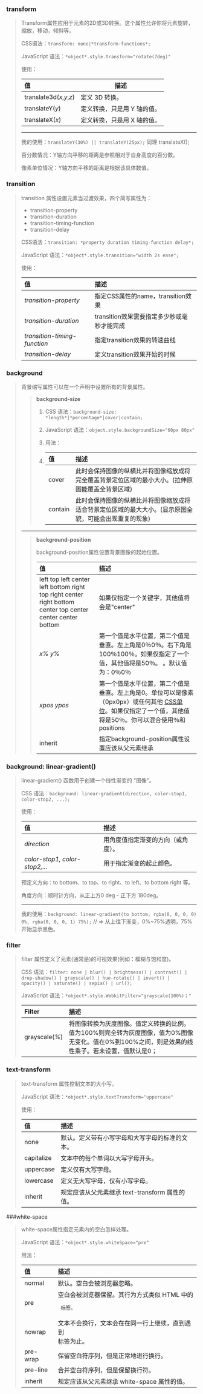 ### transform

> Transform属性应用于元素的2D或3D转换。这个属性允许你将元素旋转，缩放，移动，倾斜等。
>
> CSS语法：`transform: none|*transform-functions*;`
>
> JavaScript 语法：`*object*.style.transform="rotate(7deg)"`
>
> 使用：
>
> | 值                       | 描述                        |
> | :----------------------- | --------------------------- |
> | translate3d(*x*,*y*,*z*) | 定义 3D 转换。              |
> | translateY(*y*)          | 定义转换，只是用 Y 轴的值。 |
> | translateX(*x*)          | 定义转换，只是用 X 轴的值。 |
>
> ---
>
> 我的使用：`translateY(30%) || translateY(25px);` 同理 translateX();
>
> 百分数情况：Y轴方向平移的距离是参照相对于自身高度的百分数。
>
> 像素单位情况：Y轴方向平移的距离是根据该具体数值。

### transition

> transition 属性设置元素当过渡效果，四个简写属性为：
>
> - transition-property
> - transition-duration
> - transition-timing-function
> - transition-delay
>
> CSS语法：`transition: *property duration timing-function delay*;`
>
> JavaScript 语法：`*object*.style.transition="width 2s ease";`
>
> 使用：
>
> | 值                           | 描述                                       |
> | :--------------------------- | :----------------------------------------- |
> | *transition-property*        | 指定CSS属性的name，transition效果          |
> | *transition-duration*        | transition效果需要指定多少秒或毫秒才能完成 |
> | *transition-timing-function* | 指定transition效果的转速曲线               |
> | *transition-delay*           | 定义transition效果开始的时候               |

### background

> 背景缩写属性可以在一个声明中设置所有的背景属性。
>
> > **background-size**
> >
> > 1. CSS 语法：`background-size: *length*|*percentage*|cover|contain;`
> >
> > 2. JavaScript 语法：`object.style.backgroundSize="60px 80px"`
> >
> > 3. 用法：
> >
> > 4. | 值      | 描述                                                         |
> >    | :------ | :----------------------------------------------------------- |
> >    | cover   | 此时会保持图像的纵横比并将图像缩放成将完全覆盖背景定位区域的最小大小。(拉伸原图能覆盖全背景区域) |
> >    | contain | 此时会保持图像的纵横比并将图像缩放成将适合背景定位区域的最大大小。(显示原图全貌，可能会出现重复的现象) |
>
> ---
>
> > **background-position**
> >
> > background-position属性设置背景图像的起始位置。
> >
> > | 值                                                           | 描述                                                         |
> > | :----------------------------------------------------------- | :----------------------------------------------------------- |
> > | left top left center left bottom right top right center right bottom center top center center center bottom | 如果仅指定一个关键字，其他值将会是"center"                   |
> > | *x% y%*                                                      | 第一个值是水平位置，第二个值是垂直。左上角是0％0％。右下角是100％100％。如果仅指定了一个值，其他值将是50％。 。默认值为：0％0％ |
> > | *xpos ypos*                                                  | 第一个值是水平位置，第二个值是垂直。左上角是0。单位可以是像素（0px0px）或任何其他 [CSS单位](https://www.runoob.com/try/css-units.html)。如果仅指定了一个值，其他值将是50％。你可以混合使用％和positions |
> > | inherit                                                      | 指定background-position属性设置应该从父元素继承              |



### background: linear-gradient()

> linear-gradient() 函数用于创建一个线性渐变的 "图像"。
>
> CSS 语法：`background: linear-gradient(direction, color-stop1, color-stop2, ...);`
>
> 使用：
>
> | 值                             | 描述                               |
> | :----------------------------- | :--------------------------------- |
> | *direction*                    | 用角度值指定渐变的方向（或角度）。 |
> | *color-stop1, color-stop2,...* | 用于指定渐变的起止颜色。           |
>
> 预定义方向：to bottom、to top、to right、to left、to bottom right 等。
>
> 角度方向：顺时针方向，从正上方0 deg - 正下方 180deg。
>
> ---
>
> 我的使用：`background: linear-gradient(to bottom, rgba(0, 0, 0, 0) 0%, rgba(0, 0, 0, 1) 75%);` // => 从上往下渐变，0%~75%透明，75%开始显示黑色。

### filter

> filter 属性定义了元素(通常是<img>)的可视效果(例如：模糊与饱和度)。
>
> CSS 语法：`filter: none | blur() | brightness() | contrast() | drop-shadow() | grayscale() | hue-rotate() | invert() | opacity() | saturate() | sepia() | url();`
>
> JavaScript 语法：`*object*.style.WebkitFilter="grayscale(100%)；" `
>
> | Filter         | 描述                                                         |
> | :------------- | :----------------------------------------------------------- |
> | grayscale(*%*) | 将图像转换为灰度图像。值定义转换的比例。值为100%则完全转为灰度图像，值为0%图像无变化。值在0%到100%之间，则是效果的线性乘子。若未设置，值默认是0； |

### text-transform

> text-transform 属性控制文本的大小写。
>
> JavaScript 语法：`*object*.style.textTransform="uppercase"`
>
> 使用：
>
> | 值         | 描述                                           |
> | :--------- | :--------------------------------------------- |
> | none       | 默认。定义带有小写字母和大写字母的标准的文本。 |
> | capitalize | 文本中的每个单词以大写字母开头。               |
> | uppercase  | 定义仅有大写字母。                             |
> | lowercase  | 定义无大写字母，仅有小写字母。                 |
> | inherit    | 规定应该从父元素继承 text-transform 属性的值。 |

###white-space

> white-space属性指定元素内的空白怎样处理。
>
> JavaScript 语法：`*object*.style.whiteSpace="pre"`
>
> 用法：
>
> | 值       | 描述                                                         |
> | :------- | :----------------------------------------------------------- |
> | normal   | 默认。空白会被浏览器忽略。                                   |
> | pre      | 空白会被浏览器保留。其行为方式类似 HTML 中的 <pre> 标签。    |
> | nowrap   | 文本不会换行，文本会在在同一行上继续，直到遇到 <br> 标签为止。 |
> | pre-wrap | 保留空白符序列，但是正常地进行换行。                         |
> | pre-line | 合并空白符序列，但是保留换行符。                             |
> | inherit  | 规定应该从父元素继承 white-space 属性的值。                  |
